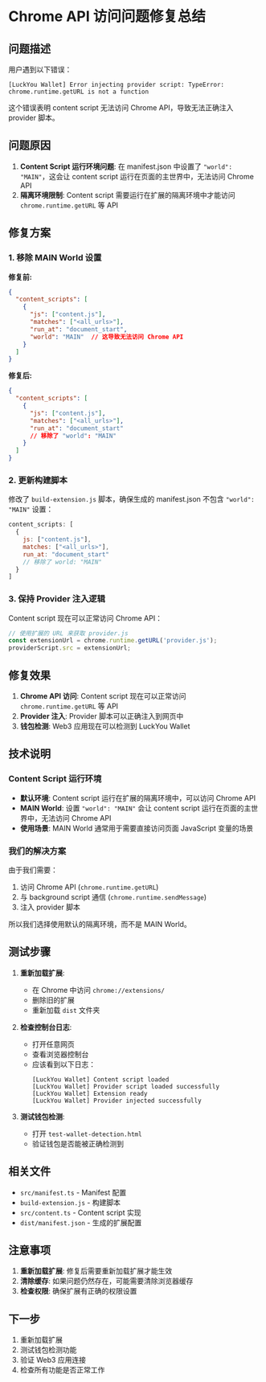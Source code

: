 # Chrome API 访问问题修复总结

## 问题描述

用户遇到以下错误：
```
[LuckYou Wallet] Error injecting provider script: TypeError: chrome.runtime.getURL is not a function
```

这个错误表明 content script 无法访问 Chrome API，导致无法正确注入 provider 脚本。

## 问题原因

1. **Content Script 运行环境问题**: 在 manifest.json 中设置了 `"world": "MAIN"`，这会让 content script 运行在页面的主世界中，无法访问 Chrome API
2. **隔离环境限制**: Content script 需要运行在扩展的隔离环境中才能访问 `chrome.runtime.getURL` 等 API

## 修复方案

### 1. 移除 MAIN World 设置

**修复前:**
```json
{
  "content_scripts": [
    {
      "js": ["content.js"],
      "matches": ["<all_urls>"],
      "run_at": "document_start",
      "world": "MAIN"  // 这导致无法访问 Chrome API
    }
  ]
}
```

**修复后:**
```json
{
  "content_scripts": [
    {
      "js": ["content.js"],
      "matches": ["<all_urls>"],
      "run_at": "document_start"
      // 移除了 "world": "MAIN"
    }
  ]
}
```

### 2. 更新构建脚本

修改了 `build-extension.js` 脚本，确保生成的 manifest.json 不包含 `"world": "MAIN"` 设置：

```javascript
content_scripts: [
  {
    js: ["content.js"],
    matches: ["<all_urls>"],
    run_at: "document_start"
    // 移除了 world: "MAIN"
  }
]
```

### 3. 保持 Provider 注入逻辑

Content script 现在可以正常访问 Chrome API：

```typescript
// 使用扩展的 URL 来获取 provider.js
const extensionUrl = chrome.runtime.getURL('provider.js');
providerScript.src = extensionUrl;
```

## 修复效果

1. **Chrome API 访问**: Content script 现在可以正常访问 `chrome.runtime.getURL` 等 API
2. **Provider 注入**: Provider 脚本可以正确注入到网页中
3. **钱包检测**: Web3 应用现在可以检测到 LuckYou Wallet

## 技术说明

### Content Script 运行环境

- **默认环境**: Content script 运行在扩展的隔离环境中，可以访问 Chrome API
- **MAIN World**: 设置 `"world": "MAIN"` 会让 content script 运行在页面的主世界中，无法访问 Chrome API
- **使用场景**: MAIN World 通常用于需要直接访问页面 JavaScript 变量的场景

### 我们的解决方案

由于我们需要：
1. 访问 Chrome API (`chrome.runtime.getURL`)
2. 与 background script 通信 (`chrome.runtime.sendMessage`)
3. 注入 provider 脚本

所以我们选择使用默认的隔离环境，而不是 MAIN World。

## 测试步骤

1. **重新加载扩展**:
   - 在 Chrome 中访问 `chrome://extensions/`
   - 删除旧的扩展
   - 重新加载 `dist` 文件夹

2. **检查控制台日志**:
   - 打开任意网页
   - 查看浏览器控制台
   - 应该看到以下日志：
     ```
     [LuckYou Wallet] Content script loaded
     [LuckYou Wallet] Provider script loaded successfully
     [LuckYou Wallet] Extension ready
     [LuckYou Wallet] Provider injected successfully
     ```

3. **测试钱包检测**:
   - 打开 `test-wallet-detection.html`
   - 验证钱包是否能被正确检测到

## 相关文件

- `src/manifest.ts` - Manifest 配置
- `build-extension.js` - 构建脚本
- `src/content.ts` - Content script 实现
- `dist/manifest.json` - 生成的扩展配置

## 注意事项

1. **重新加载扩展**: 修复后需要重新加载扩展才能生效
2. **清除缓存**: 如果问题仍然存在，可能需要清除浏览器缓存
3. **检查权限**: 确保扩展有正确的权限设置

## 下一步

1. 重新加载扩展
2. 测试钱包检测功能
3. 验证 Web3 应用连接
4. 检查所有功能是否正常工作
